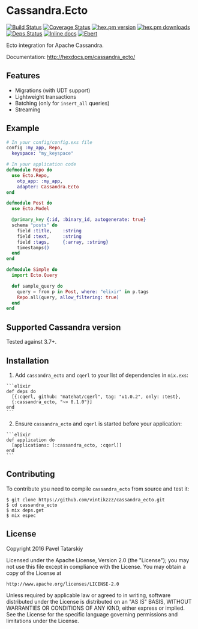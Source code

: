 # Cassandra.Ecto

[![Build Status](https://secure.travis-ci.org/vintikzzz/cassandra_ecto.svg?branch=master "Build Status")](http://travis-ci.org/vintikzzz/cassandra_ecto) [![Coverage Status](https://coveralls.io/repos/vintikzzz/cassandra_ecto/badge.svg?branch=master)](https://coveralls.io/r/vintikzzz/cassandra_ecto?branch=master) [![hex.pm version](https://img.shields.io/hexpm/v/cassandra_ecto.svg)](https://hex.pm/packages/cassandra_ecto) [![hex.pm downloads](https://img.shields.io/hexpm/dt/cassandra_ecto.svg)](https://hex.pm/packages/cassandra_ecto) [![Deps Status](https://beta.hexfaktor.org/badge/all/github/vintikzzz/cassandra_ecto.svg)](https://beta.hexfaktor.org/github/vintikzzz/cassandra_ecto)
[![Inline docs](http://inch-ci.org/github/vintikzzz/cassandra_ecto.svg?branch=master&style=flat)](http://inch-ci.org/github/vintikzzz/cassandra_ecto)
[![Ebert](https://ebertapp.io/github/vintikzzz/cassandra_ecto.svg)](https://ebertapp.io/github/vintikzzz/cassandra_ecto)

Ecto integration for Apache Cassandra.

Documentation: http://hexdocs.pm/cassandra_ecto/

## Features

* Migrations (with UDT support)
* Lightweight transactions
* Batching (only for `insert_all` queries)
* Streaming

## Example

```elixir
# In your config/config.exs file
config :my_app, Repo,
  keyspace: "my_keyspace"

# In your application code
defmodule Repo do
  use Ecto.Repo,
    otp_app: :my_app,
    adapter: Cassandra.Ecto
end

defmodule Post do
  use Ecto.Model

  @primary_key {:id, :binary_id, autogenerate: true}
  schema "posts" do
    field :title,    :string
    field :text,     :string
    field :tags,     {:array, :string}
    timestamps()
  end
end

defmodule Simple do
  import Ecto.Query

  def sample_query do
    query = from p in Post, where: "elixir" in p.tags
    Repo.all(query, allow_filtering: true)
  end
end
```

## Supported Cassandra version

Tested against 3.7+.

## Installation

  1. Add `cassandra_ecto` and `cqerl` to your list of dependencies in `mix.exs`:

    ```elixir
    def deps do
      [{:cqerl, github: "matehat/cqerl", tag: "v1.0.2", only: :test},
      {:cassandra_ecto, "~> 0.1.0"}]
    end
    ```

  2. Ensure `cassandra_ecto` and `cqerl` is started before your application:

    ```elixir
    def application do
      [applications: [:cassandra_ecto, :cqerl]]
    end
    ```

## Contributing

To contribute you need to compile `cassandra_ecto` from source and test it:

```
$ git clone https://github.com/vintikzzz/cassandra_ecto.git
$ cd cassandra_ecto
$ mix deps.get
$ mix espec
```

## License

Copyright 2016 Pavel Tatarskiy

Licensed under the Apache License, Version 2.0 (the "License");
you may not use this file except in compliance with the License.
You may obtain a copy of the License at

    http://www.apache.org/licenses/LICENSE-2.0

Unless required by applicable law or agreed to in writing, software
distributed under the License is distributed on an "AS IS" BASIS,
WITHOUT WARRANTIES OR CONDITIONS OF ANY KIND, either express or implied.
See the License for the specific language governing permissions and
limitations under the License.
